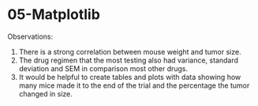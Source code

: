 # 05-Matplotlib

Observations:

1. There is a strong correlation between mouse weight and tumor size.
2. The drug regimen that the most testing also had variance, standard deviation and SEM in comparison most other drugs.
3. It would be helpful to create tables and plots with data showing how many mice made it to the end of the trial and the percentage the tumor changed in size.

